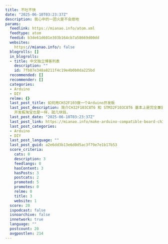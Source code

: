 ```yaml
---
title: 不吐不快
date: "2025-06-10T03:23:37Z"
description: 我心中的一团火是不会熄地
params:
  feedlink: https://mianao.info/atom.xml
  feedtype: atom
  feedid: b3de61d601e303b164cb7a58669d00dd
  websites:
    https://mianao.info/: false
  blogrolls: []
  in_blogrolls:
  - title: 中文独立博客列表
    description: ""
    id: 7fb87e348a8211f4c19e4b0b0da225bd
  recommended: []
  recommender: []
  categories:
  - Arduino
  - DIY
  relme: {}
  last_post_title: 如何用CH32F103做一个Arduino开发板
  last_post_description: 简介CH32F103C8T6 和 STM32F103C8T6 基本上是完全兼容的国产版，CH32F103C8T6
    开发板淘宝也是一样，就几块钱，
  last_post_date: "2025-06-10T03:23:37Z"
  last_post_link: https://mianao.info/make-arduino-compatible-board-ch32f103/
  last_post_categories:
  - Arduino
  - DIY
  last_post_language: ""
  last_post_guid: a2e6dd3b13e6d0d5ac3f79e7e1b17b53
  score_criteria:
    cats: 0
    description: 3
    feedlangs: 0
    hasContent: 3
    hasPosts: 3
    postcats: 2
    promoted: 5
    promotes: 0
    relme: 0
    title: 3
    website: 1
  score: 20
  ispodcast: false
  isnoarchive: false
  innetwork: true
  language: ""
  postcount: 20
  avgpostlen: 214
---
```

